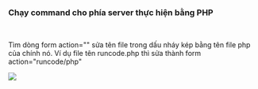 
<h3> Chạy command cho phía server thực hiện bằng PHP</h3> </br>
<p>Tìm dòng form action="" sửa tên file trong dấu nháy kép bằng tên file php của chính nó. Ví dụ file tên runcode.php thì sửa thành form action="runcode/php" </p>
<img src="https://user-images.githubusercontent.com/38585889/205117943-aa21ddbe-7717-4776-808b-398e422d7d05.png"/> 

